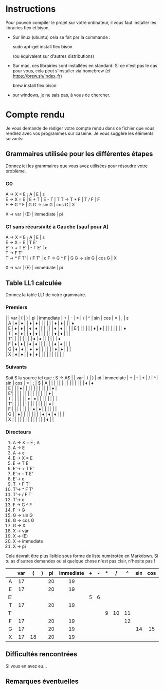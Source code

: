 # Instructions

Pour pouvoir compiler le projet sur votre ordinateur, il vous faut installer les librairies flex et bison.

- Sur linux (ubuntu) cela se fait par la commande :
  
  sudo apt-get install flex bison
  
  (ou équivalent sur d'autres distributions)

- Sur mac, ces librairies sont installées en standard. Si ce n'est pas le cas pour vous, cela peut s'installer via homebrew (cf https://brew.sh/index_fr)

  brew install flex bison

- sur windows, je ne sais pas, à vous de chercher.

# Compte rendu

Je vous demande de rédiger votre compte rendu dans ce fichier que vous rendrez avec vos programmes sur caseine. Je vous suggère les éléments suivants:

## Grammaires utilisée pour les différentes étapes

Donnez ici les grammaires que vous avez utilisées pour résoudre votre problème.
### G0
A -> X = E ;  A | E | ε  
E -> X = E | E + T | E - T | T 
T -> T * F | T / F | F   
F -> G ^ F | G 
G -> sin G | cos G | X 

X -> var | (E) | immediate | pi  
 

### G1 sans récursivité à Gauche (sauf pour A)
A -> X = E ; A | E | ε  
E -> X = E | T E'  
E'-> + T E' | - T E' | ε  
T -> F T'  
T'-> * F T' | / F T' | ε 
F -> G ^ F | G 
G -> sin G | cos G | X   

X -> var | (E) | immediate | pi  


## Table LL1 calculée

Donnez la table LL1 de votre grammaire.
### Premiers  
|   | var | ( | ) | pi | immediate | + | - | * | / | ^ | sin | cos | = | ; |  ε   
| A |  ♦  | ♦ |   | ♦  |     ♦     |   |   |   |   |   |  ♦  |  ♦  |   |   |  ♦  
| E |  ♦  | ♦ |   | ♦  |     ♦     |   |   |   |   |   |  ♦  |  ♦  |   |   | 
| E'|     |   |   |    |           | ♦ | ♦ |   |   |   |     |     |   |   |  ♦  
| T |  ♦  | ♦ |   | ♦  |     ♦     |   |   |   |   |   |  ♦  |  ♦  |   |   |    
| T'|     |   |   |    |           |   |   | ♦ | ♦ |   |     |     |   |   |  ♦  
| F |  ♦  | ♦ |   | ♦  |     ♦     |   |   |   |   |   |  ♦  |  ♦  |   |   |  
| G |  ♦  | ♦ |   | ♦  |     ♦     |   |   |   |   |   |  ♦  |  ♦  |   |   |   
| X |  ♦  | ♦ |   | ♦  |     ♦     |   |   |   |   |   |     |     |   |   |  
  
### Suivants
Soit S la source tel que : 
S -> A$
|   | var | ( | ) | pi | immediate | + | - | * | / | ^ | sin | cos | = | ; | $ 
| A |     |   |   |    |           |   |   |   |   |   |     |     |   | ♦ | ♦  
| E |     |   | ♦ |    |           |   |   |   |   |   |     |     |   | ♦ |  
| E'|     |   |   |    |           |   |   |   |   |   |     |     |   | ♦ |  
| T |     |   |   |    |           | ♦ | ♦ |   |   |   |     |     |   |   |  
| T'|     |   |   |    |           |   |   |   |   |   |     |     |   | ♦ |  
| F |     |   |   |    |           |   |   | ♦ | ♦ |   |     |     |   |   |  
| G |     | ♦ |   |    |           |   |   |   |   | ♦ |  ♦  |  ♦  |   |   |  
| X |     |   |   |    |           |   |   |   |   |   |     |     | ♦ |   |  
  
  ### Directeurs
1. A -> X = E ; A
2. A -> E
3. A -> ε
4. E -> X = E
5. E -> T E'
6. E'-> + T E'
7. E'-> - T E'
8. E'-> ε
9. T -> F T'
10. T'-> * F T'
11. T'-> / F T'
12. T'-> ε
13. F -> G ^ F
14. F -> G
15. G -> sin G
16. G -> cos G
17. G -> X
18. X -> var
19. X -> (E)
20. X -> immediate
21. X -> pi

Cela devrait être plus lisible sous forme de liste numérotée en Markdown. Si tu as d'autres demandes ou si quelque chose n'est pas clair, n'hésite pas !

|       |  var  |   (   |   )   |  pi   | immediate |   +   |   -   |   *   |   /   |   ^   |  sin  |  cos  |   =   |   ;   |   $   |
| :---: | :---: | :---: | :---: | :---: | :-------: | :---: | :---: | :---: | :---: | :---: | :---: | :---: | :---: | :---: | :---: |
|   A   |  17   |       |       |  20   |    19     |       |       |       |       |       |       |       |   1   |       |   2   |
|   E   |  17   |       |       |  20   |    19     |       |       |       |       |       |       |       |   3   |       |       |
|  E'   |       |       |       |       |           |   5   |   6   |       |       |       |       |       |   7   |   7   |   7   |
|   T   |  17   |       |       |  20   |    19     |       |       |       |       |       |       |       |   8   |       |       |
|  T'   |       |       |       |       |           |       |       |   9   |  10   |  11   |       |       |  11   |  11   |  11   |
|   F   |  17   |       |       |  20   |    19     |       |       |       |       |  12   |       |       |  13   |       |       |
|   G   |  17   |       |       |  20   |    19     |       |       |       |       |       |  14   |  15   |  16   |       |       |
|   X   |  17   |  18   |       |  20   |    19     |       |       |       |       |       |       |       |       |       |       |


## Difficultés rencontrées

Si vous en avez eu...

## Remarques éventuelles



